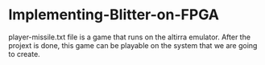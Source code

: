 # Implementing-Blitter-on-FPGA
player-missile.txt file is a game that runs on the altirra emulator.
After the projext is done, this game can be playable on the system that we are going to create.
